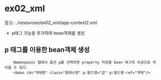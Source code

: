 # ex02_xml
 참고: ../resources/ex02_xml/app-context2.xml  
 * p태그 기능을 추가하여 bean객체를 생성

## p 태그를 이용한 bean객체 생성
```
	Namespaces 탭에서 옵션 p를 선택하면 property 지정을 bean 태그의 속성으로 처리할 수 있다.
	<bean id="객체명" class="클래스명" p:필드명="값" p:필드명-ref="객체"/>
```